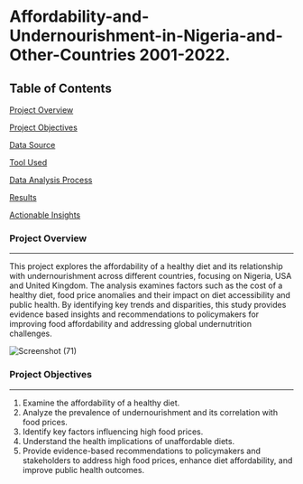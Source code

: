 # Affordability-and-Undernourishment-in-Nigeria-and-Other-Countries 2001-2022.

## Table of Contents
[Project Overview](#project-overview)

[Project Objectives](#project-objectives)

[Data Source](#data-source)

[Tool Used](#tool-used)

[Data Analysis Process](#data-analysis-process)

[Results](#results)

[Actionable Insights](#actionable-insights)

### Project Overview
---
This project explores the affordability of a healthy diet and its relationship with undernourishment across different countries, focusing on Nigeria, USA and United Kingdom. The analysis examines factors such as the cost of a healthy diet, food price anomalies and their impact on diet accessibility and public health. By identifying key trends and disparities, this study provides evidence based insights and recommendations to policymakers for improving food affordability and addressing global undernutrition challenges.


![Screenshot (71)](https://github.com/user-attachments/assets/7e205d4f-12b9-4c67-bb2e-be55402321d3)

### Project Objectives
---
1. Examine the affordability of a healthy diet.
2. Analyze the prevalence of undernourishment and its correlation with food prices.
3. Identify key factors influencing high food prices.
4. Understand the health implications of unaffordable diets.
5. Provide evidence-based recommendations to policymakers and stakeholders to address high food prices, enhance diet affordability, and improve public health outcomes.


